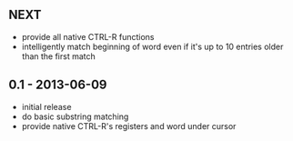 ## NEXT
* provide all native CTRL-R functions
* intelligently match beginning of word even if it's up to 10 entries older than the first match

## 0.1 - 2013-06-09
* initial release
* do basic substring matching
* provide native CTRL-R's registers and word under cursor
